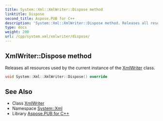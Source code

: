 ```yaml
---
title: System::Xml::XmlWriter::Dispose method
linktitle: Dispose
second_title: Aspose.PUB for C++
description: 'System::Xml::XmlWriter::Dispose method. Releases all resources used by the current instance of the XmlWriter class in C++.'
type: docs
weight: 200
url: /cpp/system.xml/xmlwriter/dispose/
---
```

## XmlWriter::Dispose method


Releases all resources used by the current instance of the [XmlWriter](../) class.

```cpp
void System::Xml::XmlWriter::Dispose() override
```

## See Also

* Class [XmlWriter](../)
* Namespace [System::Xml](../../)
* Library [Aspose.PUB for C++](../../../)
